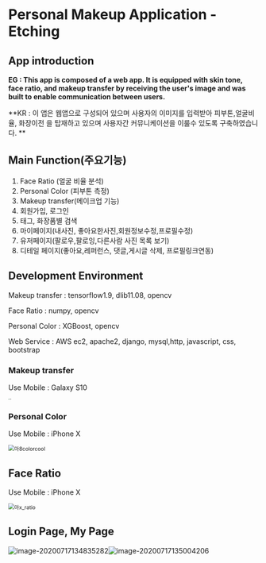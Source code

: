 # Personal Makeup Application - Etching

## App introduction

**EG : This app is composed of a web app. It is equipped with skin tone, face ratio, and makeup transfer by receiving the user's image and was built to enable communication between users.**

**KR : 이 앱은 웹앱으로 구성되어 있으며 사용자의 이미지를 입력받아 피부톤,얼굴비율, 화장이전 을 탑재하고 있으며 사용자간 커뮤니케이션을 이룰수 있도록 구축하였습니다. **

## Main Function(주요기능)

1. Face Ratio (얼굴 비율 분석)
2. Personal Color (피부톤 측정)
3. Makeup transfer(메이크업 기능)
4. 회원가입, 로그인
5. 태그, 화장품별 검색
6. 마이페이지(내사진, 좋아요한사진,회원정보수정,프로필수정)
7. 유저페이지(팔로우,팔로잉,다른사람 사진 목록 보기)
8. 디테일 페이지(좋아요,레퍼런스, 댓글,게시글 삭제, 프로필링크연동)



## Development Environment

Makeup transfer : tensorflow1.9, dlib11.08, opencv

Face Ratio : numpy, opencv

Personal Color : XGBoost, opencv

Web Service : AWS ec2, apache2, django, mysql,http, javascript, css, bootstrap



### Makeup transfer

Use Mobile : Galaxy S10

<img src="https://github.com/roche-MH/etching/blob/master/Mobile_image/%EA%B0%A4_MT.gif?raw=true" alt="S10" style="zoom:15%;"/>

### Personal Color

Use Mobile : iPhone X

<img src="https://github.com/roche-MH/etching/blob/master/Mobile_image/%EC%95%84x_Color.gif?raw=true" alt="아8colorcool" style="zoom:75%;" />

## Face Ratio

Use Mobile : iPhone X

<img src="https://github.com/roche-MH/etching/blob/master/Mobile_image/%EC%95%84x_ratio.gif?raw=true" alt="아x_ratio" style="zoom:75%;" />

## Login Page, My Page

![image-20200717134835282](C:\Users\s_m04\AppData\Roaming\Typora\typora-user-images\image-20200717134835282.png)![image-20200717135004206](C:\Users\s_m04\AppData\Roaming\Typora\typora-user-images\image-20200717135004206.png)
